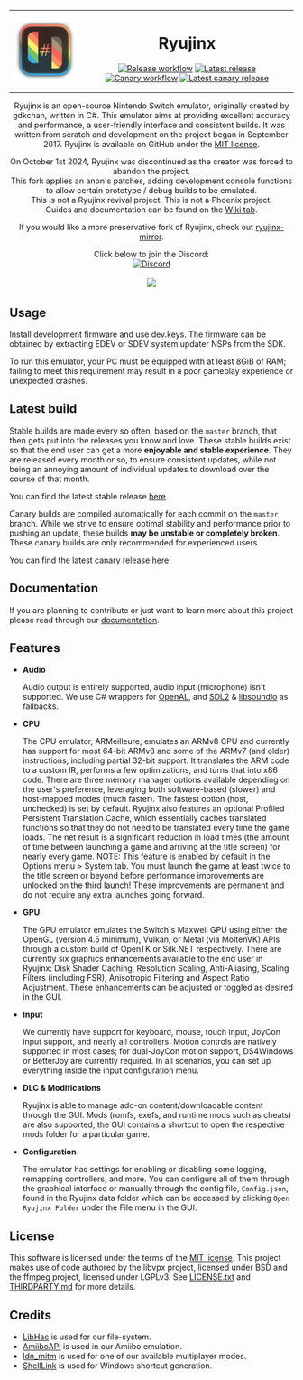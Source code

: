 <table align="center">
    <tr>
        <td align="center" width="25%">
            <img src="https://raw.githubusercontent.com/GreemDev/ryuassets/refs/heads/main/RyujinxApp_1024.png" alt="Ryujinx" >
        </td>
        <td align="center" width="75%">
          
# Ryujinx
          
[![Release workflow](https://github.com/Ryubing/Ryujinx/actions/workflows/release.yml/badge.svg)](https://github.com/Ryubing/Ryujinx/actions/workflows/release.yml)
[![Latest release](https://img.shields.io/github/v/release/GreemDev/Ryujinx)](https://github.com/Ryubing/Ryujinx/releases/latest)
  <br>
[![Canary workflow](https://github.com/Ryubing/Ryujinx/actions/workflows/canary.yml/badge.svg)](https://github.com/Ryubing/Ryujinx/actions/workflows/canary.yml)
[![Latest canary release](https://img.shields.io/github/v/release/Ryubing/Canary-Releases?label=canary)](https://github.com/Ryubing/Canary-Releases/releases/latest)
        </td>
    </tr>
</table>

<p align="center">
  Ryujinx is an open-source Nintendo Switch emulator, originally created by gdkchan, written in C#.
  This emulator aims at providing excellent accuracy and performance, a user-friendly interface and consistent builds.
  It was written from scratch and development on the project began in September 2017.
  Ryujinx is available on GitHub under the <a href="https://github.com/Ryubing/Ryujinx/blob/master/LICENSE.txt" target="_blank">MIT license</a>.
  <br />
</p>
<p align="center">
  On October 1st 2024, Ryujinx was discontinued as the creator was forced to abandon the project.
  <br>
  This fork applies an anon's patches, adding development console functions to allow certain prototype / debug builds to be emulated.
  <br>
  This is not a Ryujinx revival project. This is not a Phoenix project.
  <br>
  Guides and documentation can be found on the <a href="https://github.com/Ryubing/Ryujinx/wiki">Wiki tab</a>.
</p>
<p align="center">
  If you would like a more preservative fork of Ryujinx, check out <a href="https://github.com/ryujinx-mirror/ryujinx">ryujinx-mirror</a>.
</p>

<p align="center">
    Click below to join the Discord:
    <br>
    <a href="https://discord.gg/PEuzjrFXUA">
        <img src="https://img.shields.io/discord/1294443224030511104?color=5865F2&label=Ryubing&logo=discord&logoColor=white" alt="Discord">
    </a>
    <br>
    <br>
    <img src="https://raw.githubusercontent.com/Ryubing/Ryujinx/refs/heads/master/docs/shell.png">
</p>

## Usage

Install development firmware and use dev.keys. The firmware can be obtained by extracting EDEV or SDEV system updater NSPs from the SDK.

To run this emulator, your PC must be equipped with at least 8GiB of RAM;
failing to meet this requirement may result in a poor gameplay experience or unexpected crashes.

## Latest build

Stable builds are made every so often, based on the `master` branch, that then gets put into the releases you know and love.
These stable builds exist so that the end user can get a more **enjoyable and stable experience**.
They are released every month or so, to ensure consistent updates, while not being an annoying amount of individual updates to download over the course of that month.

You can find the latest stable release [here](https://github.com/Ryubing/Ryujinx/releases/latest).

Canary builds are compiled automatically for each commit on the `master` branch.
While we strive to ensure optimal stability and performance prior to pushing an update, these builds **may be unstable or completely broken**.
These canary builds are only recommended for experienced users.

You can find the latest canary release [here](https://github.com/Ryubing/Canary-Releases/releases/latest).

## Documentation

If you are planning to contribute or just want to learn more about this project please read through our [documentation](docs/README.md).

## Features

- **Audio**

  Audio output is entirely supported, audio input (microphone) isn't supported.
  We use C# wrappers for [OpenAL](https://openal-soft.org/), and [SDL2](https://www.libsdl.org/) & [libsoundio](http://libsound.io/) as fallbacks.

- **CPU**

  The CPU emulator, ARMeilleure, emulates an ARMv8 CPU and currently has support for most 64-bit ARMv8 and some of the ARMv7 (and older) instructions, including partial 32-bit support.
  It translates the ARM code to a custom IR, performs a few optimizations, and turns that into x86 code.
  There are three memory manager options available depending on the user's preference, leveraging both software-based (slower) and host-mapped modes (much faster).
  The fastest option (host, unchecked) is set by default.
  Ryujinx also features an optional Profiled Persistent Translation Cache, which essentially caches translated functions so that they do not need to be translated every time the game loads.
  The net result is a significant reduction in load times (the amount of time between launching a game and arriving at the title screen) for nearly every game.
  NOTE: This feature is enabled by default in the Options menu > System tab.
  You must launch the game at least twice to the title screen or beyond before performance improvements are unlocked on the third launch!
  These improvements are permanent and do not require any extra launches going forward.

- **GPU**

  The GPU emulator emulates the Switch's Maxwell GPU using either the OpenGL (version 4.5 minimum), Vulkan, or Metal (via MoltenVK) APIs through a custom build of OpenTK or Silk.NET respectively.
  There are currently six graphics enhancements available to the end user in Ryujinx: Disk Shader Caching, Resolution Scaling, Anti-Aliasing, Scaling Filters (including FSR), Anisotropic Filtering and Aspect Ratio Adjustment.
  These enhancements can be adjusted or toggled as desired in the GUI.

- **Input**

  We currently have support for keyboard, mouse, touch input, JoyCon input support, and nearly all controllers.
  Motion controls are natively supported in most cases; for dual-JoyCon motion support, DS4Windows or BetterJoy are currently required.
  In all scenarios, you can set up everything inside the input configuration menu.

- **DLC & Modifications**

  Ryujinx is able to manage add-on content/downloadable content through the GUI.
  Mods (romfs, exefs, and runtime mods such as cheats) are also supported;
  the GUI contains a shortcut to open the respective mods folder for a particular game.

- **Configuration**

  The emulator has settings for enabling or disabling some logging, remapping controllers, and more.
  You can configure all of them through the graphical interface or manually through the config file, `Config.json`, found in the Ryujinx data folder which can be accessed by clicking `Open Ryujinx Folder` under the File menu in the GUI.

## License

This software is licensed under the terms of the [MIT license](LICENSE.txt).
This project makes use of code authored by the libvpx project, licensed under BSD and the ffmpeg project, licensed under LGPLv3.
See [LICENSE.txt](LICENSE.txt) and [THIRDPARTY.md](distribution/legal/THIRDPARTY.md) for more details.

## Credits

- [LibHac](https://github.com/Thealexbarney/LibHac) is used for our file-system.
- [AmiiboAPI](https://www.amiiboapi.com) is used in our Amiibo emulation.
- [ldn_mitm](https://github.com/spacemeowx2/ldn_mitm) is used for one of our available multiplayer modes.
- [ShellLink](https://github.com/securifybv/ShellLink) is used for Windows shortcut generation.

